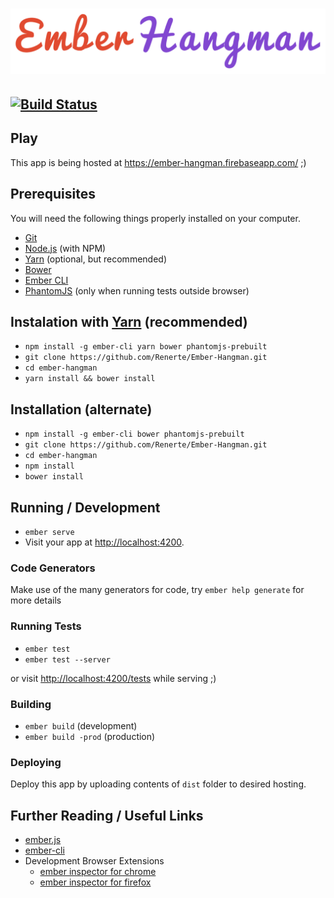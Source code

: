 # ![Ember-Hangman](https://github.com/Renerte/Ember-Hangman/raw/master/public/img/hanglogo.png)

## [![Build Status](https://travis-ci.org/Renerte/Ember-Hangman.svg?branch=master)](https://travis-ci.org/Renerte/Ember-Hangman)

## Play

This app is being hosted at https://ember-hangman.firebaseapp.com/ ;)

## Prerequisites

You will need the following things properly installed on your computer.

* [Git](https://git-scm.com/)
* [Node.js](https://nodejs.org/) (with NPM)
* [Yarn](https://yarnpkg.com) (optional, but recommended)
* [Bower](https://bower.io/)
* [Ember CLI](https://ember-cli.com/)
* [PhantomJS](http://phantomjs.org/) (only when running tests outside browser)

## Instalation with [Yarn](https://yarnpkg.com) (recommended)

* `npm install -g ember-cli yarn bower phantomjs-prebuilt`
* `git clone https://github.com/Renerte/Ember-Hangman.git`
* `cd ember-hangman`
* `yarn install && bower install`

## Installation (alternate)

* `npm install -g ember-cli bower phantomjs-prebuilt`
* `git clone https://github.com/Renerte/Ember-Hangman.git`
* `cd ember-hangman`
* `npm install`
* `bower install`

## Running / Development

* `ember serve`
* Visit your app at [http://localhost:4200](http://localhost:4200).

### Code Generators

Make use of the many generators for code, try `ember help generate` for more details

### Running Tests

* `ember test`
* `ember test --server`

or visit [http://localhost:4200/tests](http://localhost:4200/tests) while serving ;)

### Building

* `ember build` (development)
* `ember build -prod` (production)

### Deploying

Deploy this app by uploading contents of `dist` folder to desired hosting.

## Further Reading / Useful Links

* [ember.js](http://emberjs.com/)
* [ember-cli](https://ember-cli.com/)
* Development Browser Extensions
  * [ember inspector for chrome](https://chrome.google.com/webstore/detail/ember-inspector/bmdblncegkenkacieihfhpjfppoconhi)
  * [ember inspector for firefox](https://addons.mozilla.org/en-US/firefox/addon/ember-inspector/)

